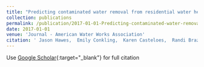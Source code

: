 ```yaml
---
title: "Predicting contaminated water removal from residential water heaters under various flushing scenarios"
collection: publications
permalink: /publication/2017-01-01-Predicting-contaminated-water-removal-from-residential-water-heaters-under-various-flushing-scenarios
date: 2017-01-01
venue: 'Journal - American Water Works Association'
citation: ' Jason Hawes,  Emily Conkling,  Karen Casteloes,  Randi Brazeau,  Maryam Salehi,  Andrew Whelton, &quot;Predicting contaminated water removal from residential water heaters under various flushing scenarios.&quot; Journal - American Water Works Association, 2017.'
---
```

Use [Google Scholar](https://scholar.google.com/scholar?q=Predicting+contaminated+water+removal+from+residential+water+heaters+under+various+flushing+scenarios){:target="_blank"} for full citation